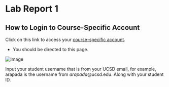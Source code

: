# Lab Report 1
## How to Login to Course-Specific Account
Click on this link to access your [course-specific account](https://sdacs.ucsd.edu/~icc/index.php).
- You should be directed to this page.

![Image](Screenshot(2).png)

Input your student username that is from your UCSD email, for example, arapada is the username from *arapada*@ucsd.edu.
Along with your student ID.
